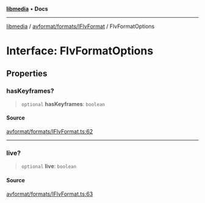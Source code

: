 [**libmedia**](../../../../README.md) • **Docs**

***

[libmedia](../../../../README.md) / [avformat/formats/IFlvFormat](../README.md) / FlvFormatOptions

# Interface: FlvFormatOptions

## Properties

### hasKeyframes?

> `optional` **hasKeyframes**: `boolean`

#### Source

[avformat/formats/IFlvFormat.ts:62](https://github.com/zhaohappy/libmedia/blob/acbbf6bd75e6ee4c968b9f441fe28c40f42f350d/src/avformat/formats/IFlvFormat.ts#L62)

***

### live?

> `optional` **live**: `boolean`

#### Source

[avformat/formats/IFlvFormat.ts:63](https://github.com/zhaohappy/libmedia/blob/acbbf6bd75e6ee4c968b9f441fe28c40f42f350d/src/avformat/formats/IFlvFormat.ts#L63)
